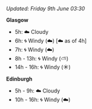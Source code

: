 *Updated: Friday 9th June 03:30*

**Glasgow**

* 5h: :cloud: Cloudy
* 6h: :cyclone: Windy (:cloud:) [:cloud: as of 4h]
* 7h: :cyclone: Windy (:cloud:)
* 8h - 13h: :cyclone: Windy (:partly_sunny:)
* 14h - 16h: :cyclone: Windy (:sunny:)

**Edinburgh**

* 5h - 9h: :cloud: Cloudy
* 10h - 16h: :cyclone: Windy (:cloud:)
